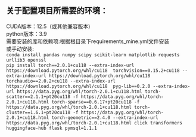 ## **关于配置项目所需要的环境：**
CUDA版本：12.5（或其他兼容版本)\
python版本：3.9\
需要安装的库和依赖项:根据根目录下requirements_mine.yml文件安装\
或手动安装:\
`conda install pandas numpy scipy scikit-learn matplotlib requests urllib3 openssl`\
`pip install torch==2.0.1+cu118 --extra-index-url https://download.pytorch.org/whl/cu118 
 torchvision==0.15.2+cu118 --extra-index-url https://download.pytorch.org/whl/cu118 
 torchaudio==2.0.2+cu118 --extra-index-url https://download.pytorch.org/whl/cu118 
 pyg-lib==0.2.0 --extra-index-url https://data.pyg.org/whl/torch-2.0.1+cu118.html
 torch-scatter==2.1.1+pt20cu118 -f https://data.pyg.org/whl/torch-2.0.1+cu118.html
 torch-sparse==0.6.17+pt20cu118 -f https://data.pyg.org/whl/torch-2.0.1+cu118.html
 torch-cluster==1.6.1+pt20cu118 -f https://data.pyg.org/whl/torch-2.0.1+cu118.html
 torch-geometric==2.4.0 --extra-index-url https://data.pyg.org/whl/torch-2.0.1+cu118.html
 click
 transformers
 huggingface-hub
 flask
 pymsql=1.1.1`


